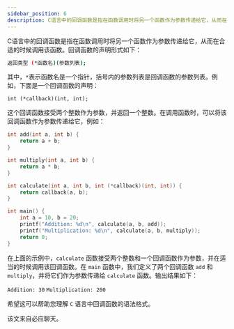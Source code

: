 ```yaml
---
sidebar_position: 6
description: C语言中的回调函数是指在函数调用时将另一个函数作为参数传递给它，从而在合适的时候调用该函数。回调函数的声明形式如下：
---
```


C语言中的回调函数是指在函数调用时将另一个函数作为参数传递给它，从而在合适的时候调用该函数。回调函数的声明形式如下：

```bash
返回类型 (*函数名)(参数列表);
```

其中，`*`表示函数名是一个指针，括号内的参数列表是回调函数的参数列表。例如，下面是一个回调函数的声明：

`int (*callback)(int, int);`

这个回调函数接受两个整数作为参数，并返回一个整数。在调用函数时，可以将该回调函数作为参数传递给它，例如：

```c
int add(int a, int b) {
    return a + b;
}

int multiply(int a, int b) {
    return a * b;
}

int calculate(int a, int b, int (*callback)(int, int)) {
    return callback(a, b);
}

int main() {
    int a = 10, b = 20;
    printf("Addition: %d\n", calculate(a, b, add));
    printf("Multiplication: %d\n", calculate(a, b, multiply));
    return 0;
}
```

在上面的示例中，`calculate` 函数接受两个整数和一个回调函数作为参数，并在适当的时候调用该回调函数。在 `main` 函数中，我们定义了两个回调函数 `add` 和 `multiply`，并将它们作为参数传递给 `calculate` 函数。输出结果如下：

`Addition: 30`
`Multiplication: 200`

希望这可以帮助您理解 `C` 语言中回调函数的语法格式。

该文来自必应聊天。

